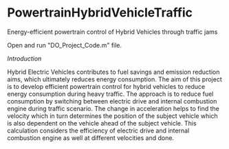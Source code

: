 # PowertrainHybridVehicleTraffic
Energy-efficient powertrain control of Hybrid Vehicles through traffic jams

Open and run "DO_Project_Code.m" file.

*Introduction*


Hybrid Electric Vehicles contributes to fuel savings and emission reduction aims, which ultimately reduces energy consumption. The aim of this project is to develop efficient powertrain control for hybrid vehicles to reduce energy consumption during heavy traffic. The approach is to reduce fuel consumption by switching between electric drive and internal combustion engine during traffic scenario. The change in acceleration helps to find the velocity which in turn determines the position of the subject vehicle which is also dependent on the vehicle ahead of the subject vehicle. This calculation considers the efficiency of electric drive and internal combustion engine as well at different velocities and done.
